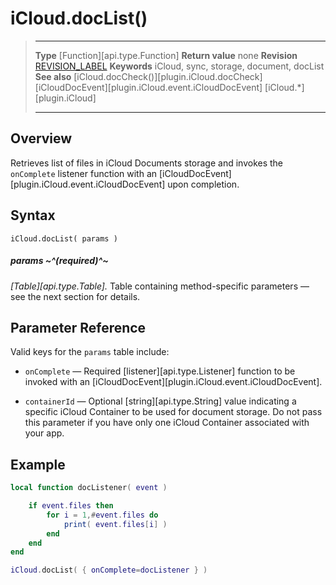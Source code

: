 # iCloud.docList()

> --------------------- ------------------------------------------------------------------------------------------
> __Type__              [Function][api.type.Function]
> __Return value__      none
> __Revision__          [REVISION_LABEL](REVISION_URL)
> __Keywords__          iCloud, sync, storage, document, docList
> __See also__          [iCloud.docCheck()][plugin.iCloud.docCheck]
>						[iCloudDocEvent][plugin.iCloud.event.iCloudDocEvent]
>						[iCloud.*][plugin.iCloud]
> --------------------- ------------------------------------------------------------------------------------------


## Overview

Retrieves list of files in iCloud Documents storage and invokes the `onComplete` listener function with an [iCloudDocEvent][plugin.iCloud.event.iCloudDocEvent] upon completion.


## Syntax

    iCloud.docList( params )

##### params ~^(required)^~
_[Table][api.type.Table]._ Table containing <nobr>method-specific</nobr> parameters &mdash; see the next section for details.

## Parameter Reference

Valid keys for the `params` table include:

* `onComplete` &mdash; Required [listener][api.type.Listener] function to be invoked with an [iCloudDocEvent][plugin.iCloud.event.iCloudDocEvent].

* `containerId` &mdash; Optional [string][api.type.String] value indicating a specific iCloud Container to be used for document storage. Do not pass this parameter if you have only one iCloud Container associated with your app.


## Example

``````lua
local function docListener( event )

	if event.files then
		for i = 1,#event.files do
			print( event.files[i] )
		end
	end
end

iCloud.docList( { onComplete=docListener } )
``````
